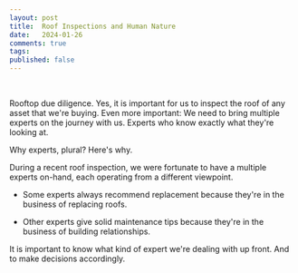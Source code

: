 ```yaml
---
layout: post
title:  Roof Inspections and Human Nature
date:   2024-01-26
comments: true
tags: 
published: false
---
```


<div class="video-container"> 
<!-- Insert Roof Inspection video here. -->
</div>
<br/>

Rooftop due diligence. Yes, it is important for us to inspect the roof of any asset that we're buying. Even more important: We need to bring multiple experts on the journey with us. Experts who know exactly what they're looking at.

Why experts, plural? Here's why.

<!--more-->

During a recent roof inspection, we were fortunate to have a multiple experts on-hand, each operating from a different viewpoint. 

* Some experts always recommend replacement because they're in the business of replacing roofs. 

* Other experts give solid maintenance tips because they're in the business of building relationships. 

It is important to know what kind of expert we're dealing with up front. And to make decisions accordingly.
 
